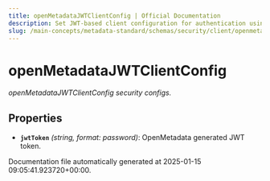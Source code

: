 ```yaml
---
title: openMetadataJWTClientConfig | Official Documentation
description: Set JWT-based client configuration for authentication using issuer, audience, token expiry, and signature verification details.
slug: /main-concepts/metadata-standard/schemas/security/client/openmetadatajwtclientconfig
---
```


# openMetadataJWTClientConfig

*openMetadataJWTClientConfig security configs.*

## Properties

- **`jwtToken`** *(string, format: password)*: OpenMetadata generated JWT token.


Documentation file automatically generated at 2025-01-15 09:05:41.923720+00:00.
